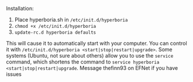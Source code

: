Installation:

1. Place hyperboria.sh in `/etc/init.d/hyperboria`
2. `chmod +x /etc/init.d/hyperboria`
3. `update-rc.d hyperboria defaults`

This will cause it to automatically start with your computer. You can control it with `/etc/init.d/hyperboria <start|stop|restart|upgrade>`. Some systems (Ubuntu, not sure about others) allow you to use the `service` command, which shortens the command to `service hyperboria <start|stop|restart|upgrade`. Message thefinn93 on EFNet if you have issues